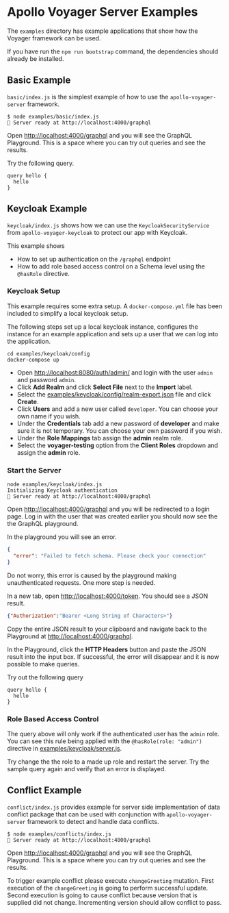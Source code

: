# Apollo Voyager Server Examples

The `examples` directory has example applications that show how the Voyager framework can be used.

If you have run the `npm run bootstrap` command, the dependencies should already be installed.

## Basic Example

`basic/index.js` is the simplest example of how to use the `apollo-voyager-server` framework.

```
$ node examples/basic/index.js
🚀 Server ready at http://localhost:4000/graphql
```

Open [http://localhost:4000/graphql](http://localhost:4000/graphql) and you will see the GraphQL Playground. This is a space where you can try out queries and see the results.

Try the following query.

```
query hello {
  hello
}
```

## Keycloak Example

`keycloak/index.js` shows how we can use the `KeycloakSecurityService` from `apollo-voyager-keycloak` to protect our app with Keycloak.

This example shows

* How to set up authentication on the `/graphql` endpoint
* How to add role based access control on a Schema level using the `@hasRole` directive.

### Keycloak Setup

This example requires some extra setup. A `docker-compose.yml` file has been included to simplify a local keycloak setup.

The following steps set up a local keycloak instance, configures the instance for an example application and sets up a user that we can log into the application.

```
cd examples/keycloak/config
docker-compose up
```

* Open [http://localhost:8080/auth/admin/](http://localhost:8080/auth/admin/) and login with the user `admin` and password `admin`.
* Click **Add Realm** and click **Select File** next to the **Import** label.
* Select the [examples/keycloak/config/realm-export.json](../../examples/keycloak/config/realm-export.json) file and click **Create**.
* Click **Users** and add a new user called `developer`. You can choose your own name if you wish.
* Under the **Credentials** tab add a new password of **developer** and make sure it is not temporary. You can choose your own password if you wish.
* Under the **Role Mappings** tab assign the **admin** realm role.
* Select the **voyager-testing** option from the **Client Roles** dropdown and assign the **admin** role.

### Start the Server

```
node examples/keycloak/index.js
Initializing Keycloak authentication
🚀 Server ready at http://localhost:4000/graphql
```

Open [http://localhost:4000/graphql](http://localhost:4000/graphql) and you will be redirected to a login page. Log in with the user that was created earlier you should now see the the GraphQL playground.

In the playground you will see an error.

```json
{
  "error": "Failed to fetch schema. Please check your connection"
}
```

Do not worry, this error is caused by the playground making unauthenticated requests. One more step is needed.

In a new tab, open [http://localhost:4000/token](http://localhost:4000/token). You should see a JSON result.

```json
{"Authorization":"Bearer <Long String of Characters>"}
```

Copy the entire JSON result to your clipboard and navigate back to the Playground at [http://localhost:4000/graphql](http://localhost:4000/graphql).

In the Playground, click the **HTTP Headers** button and paste the JSON result into the input box. If successful, the error will disappear and it is now possible to make queries.

Try out the following query

```
query hello {
  hello
}
```

### Role Based Access Control

The query above will only work if the authenticated user has the `admin` role. You can see this rule being applied with the `@hasRole(role: "admin")` directive in [examples/keycloak/server.js](../../examples/keycloak/server.js#L22).

Try change the the role to a made up role and restart the server. Try the sample query again and verify that an error is displayed.

## Conflict Example

`conflict/index.js` provides example for server side implementation of data conflict package that can be used with conjunction with `apollo-voyager-server` framework to detect and handle data conflicts.

```
$ node examples/conflicts/index.js
🚀 Server ready at http://localhost:4000/graphql
```

Open [http://localhost:4000/graphql](http://localhost:4000/graphql) and you will see the GraphQL Playground. This is a space where you can try out queries and see the results.

To trigger example conflict please execute `changeGreeting` mutation.
First execution of the `changeGreeting` is going to perform successful update.
Second execution is going to cause conflict because version that is supplied did not change.
Incrementing version should allow conflict to pass.



